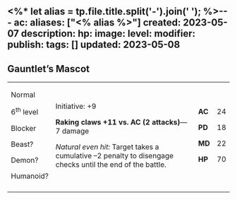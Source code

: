 <%* let alias = tp.file.title.split('-').join(' '); %>---
ac: 
aliases: ["<% alias %>"]
created: 2023-05-07
description: 
hp: 
image: 
level: 
modifier: 
publish: 
tags: []
updated: 2023-05-08
---

## Gauntlet’s Mascot

<table>
<colgroup>
<col style="width: 16%" />
<col style="width: 72%" />
<col style="width: 5%" />
<col style="width: 5%" />
</colgroup>
<tbody>
<tr class="odd">
<td><p>Normal</p>
<p>6<sup>th</sup> level</p>
<p>Blocker</p>
<p>Beast?</p>
<p>Demon?</p>
<p>Humanoid?</p></td>
<td><p>Initiative: +9</p>
<p><strong>Raking claws +11 vs. AC (2 attacks)</strong>—7 damage</p>
<p><em>Natural even hit:</em> Target takes a cumulative –2 penalty to
disengage checks until the end of the battle.</p></td>
<td><p><strong>AC</strong></p>
<p><strong>PD</strong></p>
<p><strong>MD</strong></p>
<p><strong>HP</strong></p></td>
<td><p>24</p>
<p>18</p>
<p>22</p>
<p>70</p></td>
</tr>
<tr class="even">
<td></td>
<td></td>
<td></td>
<td></td>
</tr>
</tbody>
</table>
